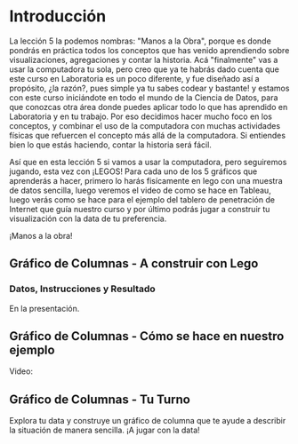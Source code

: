 ﻿# Introducción 
La lección 5 la podemos nombras: "Manos a la Obra", porque es donde pondrás en práctica todos los conceptos que has venido aprendiendo sobre visualizaciones, agregaciones y 
contar la historia. Acá "finalmente" vas a usar la computadora tu sola, pero creo que ya te habrás dado cuenta que este curso en Laboratoria es un poco diferente, 
y fue diseñado así a propósito, ¿la razón?, pues simple ya tu sabes codear y bastante! y estamos con este curso iniciándote en todo el mundo de la Ciencia de Datos, para que conozcas
otra área donde puedes aplicar todo lo que has aprendido en Laboratoria y en tu trabajo. Por eso decidimos hacer mucho foco en los conceptos, y combinar el uso de la computadora con muchas 
actividades físicas que refuercen el concepto más allá de la computadora. Si entiendes bien lo que estás haciendo, contar la historia será fácil. 

Así que en esta lección 5 si vamos a usar la computadora, pero seguiremos jugando, esta vez con ¡LEGOS! Para cada uno de los 5 gráficos que aprenderás a hacer, primero lo harás fisícamente
en lego con una muestra de datos sencilla, luego veremos el video de como se hace en Tableau, luego verás como se hace para el ejemplo del tablero de penetración de Internet que 
guía nuestro curso y por último podrás jugar a construir tu visualización con la data de tu preferencia. 

¡Manos a la obra! 

## Gráfico de Columnas - A construir con Lego

### Datos, Instrucciones y Resultado
En la presentación. 
 
## Gráfico de Columnas - Cómo se hace en nuestro ejemplo
Video:


## Gráfico de Columnas - Tu Turno 

Explora tu data y construye un gráfico de columna que te ayude a describir la situación de manera sencilla. ¡A jugar con la data!
